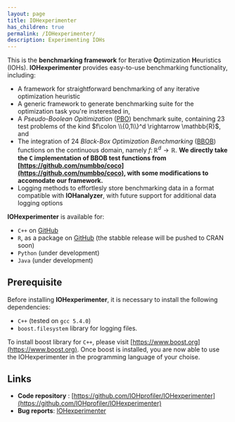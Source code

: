 ```yaml
---
layout: page
title: IOHexperimenter
has_children: true
permalink: /IOHexperimenter/
description: Experimenting IOHs
---
```


This is the **benchmarking framework** for <b>I</b>terative <b>O</b>ptimization <b>H</b>euristics (IOHs).
<b>IOHexperimenter</b> provides easy-to-use benchmarking functionality, including:

* A framework for straightforward benchmarking of any iterative optimization heuristic
* A generic framework to generate benchmarking suite for the optimization task you're insterested in,
* A _Pseudo-Boolean Opitimization_ ([PBO](/Suites/PBO/)) benchmark suite, containing 23 test problems of the kind $f\colon \\{0,1\\}^d \rightarrow \mathbb{R}$, and
* The integration of 24 _Black-Box Optimization Benchmarking_ ([BBOB](https://coco.gforge.inria.fr/downloads/download16.00/bbobdocfunctions.pdf)) functions on the continuous domain, namely $f\colon \mathbb{R}^d \rightarrow \mathbb{R}$. <b>We directly take the <tt>C</tt> implementation of BBOB test functions from [https://github.com/numbbo/coco](https://github.com/numbbo/coco), with some modifications to accomodate our framework.</b>
* Logging methods to effortlesly store benchmarking data in a format compatible with __IOHanalyzer__, with future support for additional data logging options
<!-- * (__Soon to come__) A framework which significantly simplifies algorithm designa -->

<b>IOHexperimenter</b> is available for:

* `C++` on [GitHub](https://github.com/IOHprofiler)
* `R`, as a package on [GitHub](https://github.com/IOHprofiler/IOHexperimenter/tree/R) (the stabble release will be pushed to CRAN soon)
* `Python` (under development)
* `Java` (under development)


## Prerequisite

Before installing <b>IOHexperimenter</b>, it is necessary to install the following dependencies:

* `C++` (tested on `gcc 5.4.0`)
* `boost.filesystem` library for logging files.

To install boost library for `C++`, please visit [https://www.boost.org](https://www.boost.org). Once boost is installed, you are now able to use the IOHexperimenter in the programming language of your choise.

## Links

* __Code repository__ : [https://github.com/IOHprofiler/IOHexperimenter](https://github.com/IOHprofiler/IOHexperimenter)
* __Bug reports__: [IOHexperimenter](https://github.com/IOHprofiler/IOHexperimenter/issues)
<!-- * __General Contact__: [iohprofiler@liacs.leidenuniv.nl](mailto:iohprofiler@liacs.leidenuniv.nl) -->
<!-- * __Mailing List__: [IOHprofiler mailing list](https://lists.leidenuniv.nl/mailman/listinfo/iohprofiler) -->
